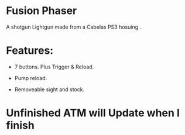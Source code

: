 # Fusion Phaser

A shotgun Lightgun made from a Cabelas PS3 hosuing .

# Features:

  - 7 buttons. Plus Trigger & Reload.

  - Pump reload.

  - Removeable sight and stock. 

# Unfinished ATM will Update when I finish
